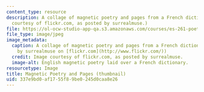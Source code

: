 ```yaml
---
content_type: resource
description: A collage of magnetic poetry and pages from a French dictionary. (Image
  courtesy of flickr.com, as posted by surrealmuse.)
file: https://ol-ocw-studio-app-qa.s3.amazonaws.com/courses/es-261-poetry-in-translation-spring-2006/337e9bd0af1755f89be0245d0caa8e26_es-261s06-th.jpg
file_type: image/jpeg
image_metadata:
  caption: A collage of magnetic poetry and pages from a French dictionary. (Image
    by surrealmuse on [flickr.com](http://www.flickr.com/))
  credit: Image courtesy of flickr.com, as posted by surrealmuse.
  image-alt: English magnetic poetry laid over a French dictionary.
resourcetype: Image
title: Magnetic Poetry and Pages (thumbnail)
uid: 337e9bd0-af17-55f8-9be0-245d0caa8e26
---
```


